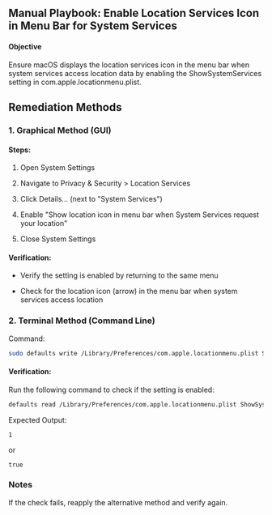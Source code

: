 ## Manual Playbook: Enable Location Services Icon in Menu Bar for System Services
#### Objective
Ensure macOS displays the location services icon in the menu bar when system services access location data by enabling the ShowSystemServices setting in com.apple.locationmenu.plist.

## Remediation Methods
### 1. Graphical Method (GUI)
#### Steps:

1. Open System Settings

2. Navigate to Privacy & Security > Location Services

3. Click Details... (next to "System Services")

4. Enable "Show location icon in menu bar when System Services request your location"

5. Close System Settings

#### Verification:

- Verify the setting is enabled by returning to the same menu

- Check for the location icon (arrow) in the menu bar when system services access location

### 2. Terminal Method (Command Line)
Command:

```bash
sudo defaults write /Library/Preferences/com.apple.locationmenu.plist ShowSystemServices -bool true
```
#### Verification:
Run the following command to check if the setting is enabled:

```bash
defaults read /Library/Preferences/com.apple.locationmenu.plist ShowSystemServices
```
Expected Output:

```text
1
```
or

```text
true
```
### Notes
If the check fails, reapply the alternative method and verify again.

